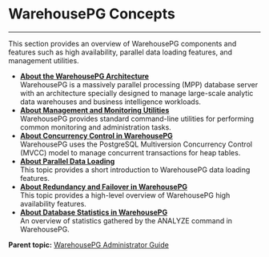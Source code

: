 # WarehousePG Concepts
---

This section provides an overview of WarehousePG components and features such as high availability, parallel data loading features, and management utilities.

-   **[About the WarehousePG Architecture](../intro/arch_overview.html)**  
WarehousePG is a massively parallel processing \(MPP\) database server with an architecture specially designed to manage large-scale analytic data warehouses and business intelligence workloads.
-   **[About Management and Monitoring Utilities](../intro/about_utilities.html)**  
WarehousePG provides standard command-line utilities for performing common monitoring and administration tasks.
-   **[About Concurrency Control in WarehousePG](../intro/about_mvcc.html)**  
WarehousePG uses the PostgreSQL Multiversion Concurrency Control \(MVCC\) model to manage concurrent transactions for heap tables.
-   **[About Parallel Data Loading](../intro/about_loading.html)**  
This topic provides a short introduction to WarehousePG data loading features.
-   **[About Redundancy and Failover in WarehousePG](../intro/about_ha.html)**  
This topic provides a high-level overview of WarehousePG high availability features.
-   **[About Database Statistics in WarehousePG](../intro/about_statistics.html)**  
An overview of statistics gathered by the ANALYZE command in WarehousePG.

**Parent topic:** [WarehousePG Administrator Guide](../admin_guide)

